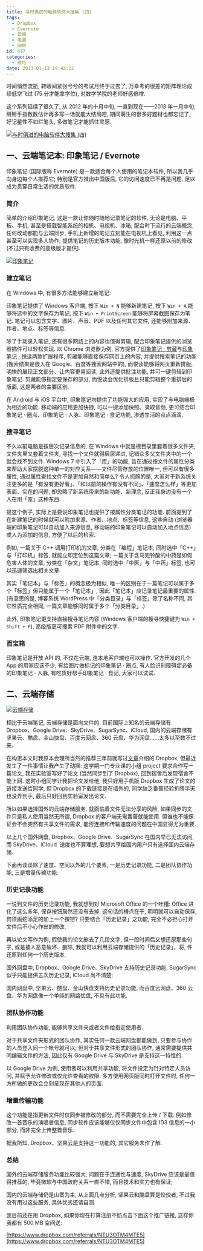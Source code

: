 ```yaml
---
title: 与时俱进的电脑软件大搜集 (四)
tags:
  - Dropbox
  - Evernote
  - 云端
  - 电脑
  - 网络
id: 437
categories:
  - 技巧
date: 2013-01-13 19:43:22
---
```


时间悄然流逝, 转眼间紧张兮兮的考试月终于过去了, 万幸考的很差的矩阵理论成绩低空飞过 (75 分才能拿学位), 对数学学院的老师好感倍增.

这个系列延续了很久了, 从 2012 年的十月中旬, 一直到现在——2013 年一月中旬, 掰掰手指数数估计再多写一话就能大结局吧, 期间萌生的很多好题材也都忘记了, 好记<del>星</del>性不如烂笔头, 多做笔记才能抓住灵感.

[![与时俱进的电脑软件大搜集 (四)](//beamnote-img.oss-cn-shanghai.aliyuncs.com/2013/computer-software-collection-4.jpg)](//beamnote-img.oss-cn-shanghai.aliyuncs.com/2013/computer-software-collection-4.jpg)<!-- more -->

## 一、云端笔记本: 印象笔记 / Evernote

印象笔记 (国际版称 Evernote) 是一款适合每个人使用的笔记本软件, 所以我几乎向身边每个人推荐它; 特别是官方推出中国版后, 它的访问速度已不再是问题, 足以成为贯穿日常生活的优质软件.

### 简介

简单的介绍印象笔记, 这是一款让你随时随地记录笔记的软件, 无论是电脑、平板、手机, 甚至是搭载智能系统的相机、电视机、冰箱; 配合时下流行的云端概念, 任何改动都能与云端同步, 手机上新增的笔记立刻能在电视机上看见, 利用这一点甚至可以实现多人协作; 提供笔记的历史版本功能, 像时光机一样还原以前的修改 (不过只有收费的高级版才提供).

[![印象笔记](//beamnote-img.oss-cn-shanghai.aliyuncs.com/2013/evernote.png)](//beamnote-img.oss-cn-shanghai.aliyuncs.com/2013/evernote.png)

### 建立笔记

在 Windows 中, 有很多方法能够建立新笔记:

印象笔记提供了 Windows 客户端, 按下 `Win + N` 能够新建笔记, 按下 `Win + A` 能够将选中的文字保存为笔记, 按下 `Win + PrintScreen` 能够将屏幕截图保存为笔记. 笔记可以包含文字、图片、声音、PDF 以及任何其它文件, 还能够附加来源、作者、地点、标签等信息.

除了手动录入笔记, 还有很多网路上的内容也值得剪辑, 配合印象笔记提供的浏览器插件可以轻松实现. 以 Chrome 浏览器为例, 官方提供了[印象笔记 · 剪藏](https://chrome.google.com/webstore/detail/pioclpoplcdbaefihamjohnefbikjilc)与[印象笔记 · 悦读](https://chrome.google.com/webstore/detail/iooicodkiihhpojmmeghjclgihfjdjhj)两款扩展程序, 剪藏能够直接保存网页上的内容, 并提供搜索笔记的功能 (搜索结果是嵌入在 Google、百度等搜索网站中的), 而悦读能够将网页重新排版, 明快的展现正文部分、让内容更易阅读, 此外还提供批注功能, 并可一键剪辑到印象笔记. 剪藏能够指定要保存的部分, 而悦读会优化排版且只能剪辑整个重排后的版面, 这是两者的主要区别.

在 Android 与 iOS 平台中, 印象笔记均提供了功能强大的应用, 实现了与电脑端极为相近的功能. 移动端的应用更加快捷, 可以一键添加快照、录取音频, 更可结合印象笔记 · 圈点、印象笔记 · 人脉、印象笔记 · 食记功能, 渗透生活的点点滴滴.

### 搜寻笔记

不久以前电脑是按层次记录信息的, 在 Windows 中就是根目录里套着很多文件夹, 文件夹里又套着文件夹, 寻找一个文件就得层层递进, 记错众多父文件夹中的一个就会找不到文件. Windows 7 中引入了「库」的功能, 旨在通过按文件的属性分类来帮助大家摆脱这种单一的对应关系——文件尽管存放的位置唯一, 但可以有很多属性, 通过属性查找文件不是更加自然和简单么? 令人扼腕的是, 大家对于新系统关注更多的是「有没有更好看」、「和以前的操作有没有不同」、「速度怎么样」等更加表面、实在的问题, 却忽略了新系统带来的新功能、新理念, 反正我身边没有一个人在用「库」这种东西.

提这个例子, 实际上是要说印象笔记也提供了按属性分类笔记的功能. 前面提到了在新建笔记的时候就可以附加来源、作者、地点、标签等信息, 这些自动 (浏览器端的印象笔记可以自动加入来源信息, 移动端的印象笔记可以自动加入地点信息) 或人为添加的信息, 方便了以后的检索.

例如, 一篇关于 C++ 调用打印机的文章, 分类在「编程」笔记本, 同时选中「C++」与「打印机」标签, 就能立即定位到这篇文章; 一篇关于含马兜铃酸的中药是如何危害人体的文章, 分类在「杂文」笔记本, 同时选中「中医」与「中药」标签, 也可以迅速筛选出相关文章.

其实「笔记本」与「标签」的概念极为相似, 唯一的区别在于一篇笔记可以属于多个「标签」但只能属于一个「笔记本」, 因此「笔记本」应记录笔记最重要的属性. (有意思的是, 博客系统 WordPress 中「分类目录」与「标签」除了名称不同, 其它性质完全相同, 一篇文章能够同时属于多个「分类目录」.)

此外, 印象笔记更支持直接搜寻笔记内容 (Windows 客户端的搜寻快捷键为 `Win + Shift + F`), 高级版更可搜索 PDF 附件中的文字.

### 百宝箱

印象笔记是开放 API 的, 不仅在云端, 连本地客户端也可以操作. 官方开发的几个 App 的用家应该不少, 有给图片做标记的印象笔记 · 圈点, 有人脸识别障碍症必备的印象笔记 · 人脉, 有吃货好帮手印象笔记 · 食记, 大家可以试试.

## 二、云端存储

[![云端存储](//beamnote-img.oss-cn-shanghai.aliyuncs.com/2013/cloud.jpg)](//beamnote-img.oss-cn-shanghai.aliyuncs.com/2013/cloud.jpg)

相比于云端笔记, 云端存储是面向文件的. 目前国际上知名的云端存储有 Dropbox、Google Drive、SkyDrive、SugarSync、iCloud, 国内的云端存储有坚果云、酷盘、金山快盘、百度云网盘、360 云盘、华为网盘……太多以至数不过来.

在构思本文时我原本会理所当然的推荐三年前就写过[文章](//beamnote.com/2010/dropbox/)介绍的 Dropbox, 但最近发生了一件事情让我产生了动摇: 这学期一门专业课的小组 project 要求合作写一篇论文, 我在实验室写好了论文 (当然同步到了 Dropbox), 回到宿舍后发现宿舍不能上网. 这时小组同学让我把论文发给他, 我只好用手机版 Dropbox 生成了论文的链接发送给同学, 但 Dropbox 的下载链接是在墙外的, 同学缺乏番蔷经验折腾半天也没弄到手, 最后只好回到实验室发出论文.

所以如果选择国外的云端存储服务, 就面临着文件无法分享的风险, 如果同步的文件只是私人使用当然无所谓, Dropbox 的客户端无需番蔷就能使用. 但谁也不能保证会不会突然有共享文件的需求, 能否连接和传输速度的问题在中国显得尤为重要.

以上几个国外网盘, Dropbox、Google Drive、SugarSync 在国内早已无法访问, 而 SkyDrive、iCloud  速度也不算理想, 要想共享给国内用户只有选择国内云端存储.

下面再谈谈除了速度、空间以外的几个要素, 一是历史记录功能, 二是团队协作功能, 三是增量传输功能.

### 历史记录功能

一说到文件的历史记录功能, 我就想到对 Microsoft Office 的一个吐槽: Office 进化了这么多年, 保存按钮居然还没有去掉. 这句话的槽点在于, 明明就可以自动保存, 何须画蛇添足的加上一个按钮? 只要结合「历史记录」之功能, 完全不必担心打开文件后不小心作出的修改.

再以论文写作为例, 假使我的论文删去了几段文字, 但一段时间后又想还原那些句子, 或是被人恶意破坏、删除, 我就可以利用云端存储提供的「历史记录」，将, 件还原到任何一个历史版本.

国外网盘中, Dropbox、Google Drive、SkyDrive 支持历史记录功能, SugarSync 似乎只能提供五次历史记录, iCloud 尚不清楚;

国内网盘中, 坚果云、酷盘、金山快盘支持历史记录功能, 而百度云网盘、360 云盘、华为网盘像一个单纯的网路优盘, 不具有此功能.

### 团队协作功能

利用团队协作功能, 能够共享文件夹或者文件给指定使用者.

对于共享文件夹形式的团队协作, 其实任何一款云端网盘都能做到, 只要参与协作的人员登入同一个帐号就可以; 但对于共享文件形式的团队协作, 通常需要提供共同编辑文件的方法, 因此仅有 Google Drive 与 SkyDrive 是支持这一特性的.

以 Google Drive 为例, 使用者可以利用共享功能, 将文件设定为针对特定人员访问, 并赋予允许修改或仅允许查看的权限. 多方使用网页版同时打开文件时, 任何一方所做的更改会立刻呈现在其他人的页面.

### 增量传输功能

这个功能是指更新文件时仅同步被修改的部分, 而不需要完全上传 / 下载. 例如修改一首音乐的演唱者信息, 同步软件应该能够仅仅同步文件中包含 ID3 信息的一小部分, 而非完全上传整首音乐.

据我所知, Dropbox、坚果云是支持这一功能的, 其它服务未作了解.

### 总结

国外的云端存储服务功能比较强大, 问题在于连通性与速度, SkyDrive 应该是最值得推荐的, 毕竟微软与中国政府关系一直不错, 而且技术和实力也有保证;

国内的云端存储仍是山寨为主, 从上面几点分析, 坚果云和酷盘算是佼佼者, 不过我没有用过这些服务, 具体优劣还请自测.

我目前还在用 Dropbox, 如果你现在打算注册不妨点击下面这个推广链接, 这样你我都有 500 MB 空间送:

[https://www.dropbox.com/referrals/NTU3OTM4MTE5](https://www.dropbox.com/referrals/NTU3OTM4MTE5)

